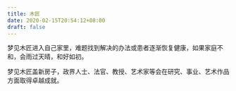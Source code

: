 ```yaml
---
title: 木匠
date: 2020-02-15T20:54:12+08:00
draft: false
---
```


梦见木匠进入自己家里，难题找到解决的办法或患者逐渐恢复健康，如果家庭不和，会雨过天晴，和好如初。



梦见木匠盖新房子，政界人士、法官、教授、艺术家等会在研究、事业、艺术作品方面取得卓越成就。

